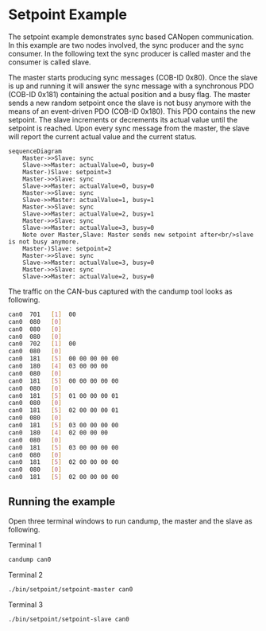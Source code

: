 # Setpoint Example

The setpoint example demonstrates sync based CANopen communication. In this example are two nodes involved, the sync producer and the sync consumer. In the following text the sync producer is called master and the consumer is called slave.

The master starts producing sync messages (COB-ID 0x80). Once the slave is up and running it will answer the sync message with a synchronous PDO (COB-ID 0x181) containing the actual position and a busy flag. The master sends a new random setpoint once the slave is not busy anymore with the means of an event-driven PDO (COB-ID 0x180). This PDO contains the new setpoint. The slave increments or decrements its actual value until the setpoint is reached. Upon every sync message from the master, the slave will report the current actual value and the current status.  

```mermaid
sequenceDiagram
    Master->>Slave: sync
    Slave->>Master: actualValue=0, busy=0
    Master-)Slave: setpoint=3
    Master->>Slave: sync
    Slave->>Master: actualValue=0, busy=0
    Master->>Slave: sync
    Slave->>Master: actualValue=1, busy=1
    Master->>Slave: sync
    Slave->>Master: actualValue=2, busy=1    
    Master->>Slave: sync
    Slave->>Master: actualValue=3, busy=0  
    Note over Master,Slave: Master sends new setpoint after<br/>slave is not busy anymore.
    Master-)Slave: setpoint=2
    Master->>Slave: sync
    Slave->>Master: actualValue=3, busy=0
    Master->>Slave: sync
    Slave->>Master: actualValue=2, busy=0         
```


The traffic on the CAN-bus captured with the candump tool looks as following.
```bash
can0  701   [1]  00
can0  080   [0] 
can0  080   [0] 
can0  080   [0] 
can0  702   [1]  00
can0  080   [0] 
can0  181   [5]  00 00 00 00 00
can0  180   [4]  03 00 00 00
can0  080   [0] 
can0  181   [5]  00 00 00 00 00
can0  080   [0] 
can0  181   [5]  01 00 00 00 01
can0  080   [0] 
can0  181   [5]  02 00 00 00 01
can0  080   [0] 
can0  181   [5]  03 00 00 00 00
can0  180   [4]  02 00 00 00
can0  080   [0] 
can0  181   [5]  03 00 00 00 00
can0  080   [0] 
can0  181   [5]  02 00 00 00 00
can0  080   [0] 
can0  181   [5]  02 00 00 00 00
```

## Running the example
Open three terminal windows to run candump, the master and the slave as following.

Terminal 1

```bash
candump can0
```

Terminal 2

```bash
./bin/setpoint/setpoint-master can0
```

Terminal 3

```bash
./bin/setpoint/setpoint-slave can0
```
